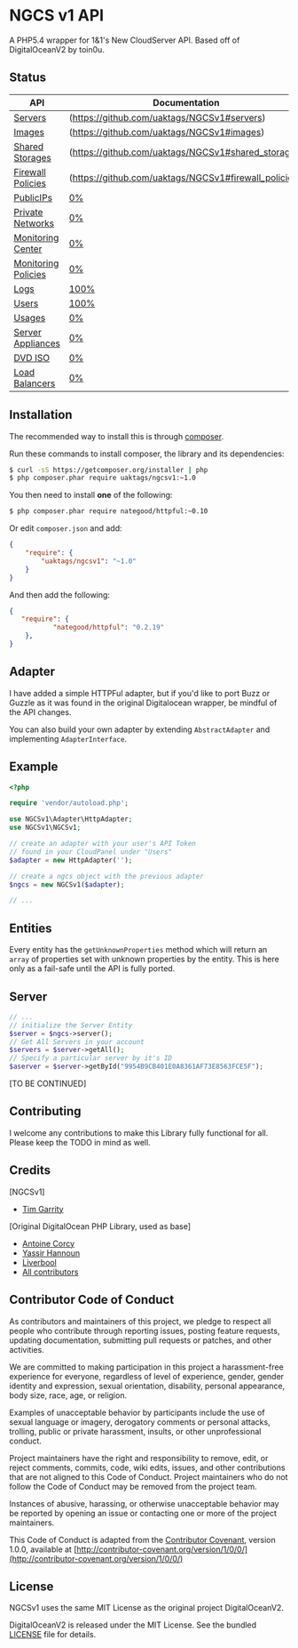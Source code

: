 NGCS v1 API
===========

A PHP5.4 wrapper for 1&1's New CloudServer API. Based off of DigitalOceanV2 by toin0u.

Status
------

API | Documentation | Status |
--- | ------------- | ------ |
[Servers](https://cloudpanel-api.1and1.com/documentation/v1/#_servers) | (https://github.com/uaktags/NGCSv1#servers) | [100%] |
[Images](https://cloudpanel-api.1and1.com/documentation/v1/#_images) | (https://github.com/uaktags/NGCSv1#images) | [100%]
[Shared Storages](https://cloudpanel-api.1and1.com/documentation/v1/#_shared_storages) | (https://github.com/uaktags/NGCSv1#shared_storages) | [100%] |
[Firewall Policies](https://cloudpanel-api.1and1.com/documentation/v1/#_firewall_policies) | (https://github.com/uaktags/NGCSv1#firewall_policies) | [100%] |
[PublicIPs](https://cloudpanel-api.1and1.com/documentation/v1/#_public_ips) | [0%](https://github.com/uaktags/NGCSv1#public_ips) | 
[Private Networks](https://cloudpanel-api.1and1.com/documentation/v1/#_private_networks) | [0%](https://github.com/uaktags/NGCSv1#private_networks) | 
[Monitoring Center](https://cloudpanel-api.1and1.com/documentation/v1/#_monitoring_center) | [0%](https://github.com/uaktags/NGCSv1#monitoring_center) | 
[Monitoring Policies](https://cloudpanel-api.1and1.com/documentation/v1/#_monitoring_policies) | [0%](https://github.com/uaktags/NGCSv1#monitoring_policies) | 
[Logs](https://cloudpanel-api.1and1.com/documentation/v1/#_logs) | [100%](https://github.com/uaktags/NGCSv1#logs) | 
[Users](https://cloudpanel-api.1and1.com/documentation/v1/#_users) | [100%](https://github.com/uaktags/NGCSv1#users) | 
[Usages](https://cloudpanel-api.1and1.com/documentation/v1/#_usages) | [0%](https://github.com/uaktags/NGCSv1#usages) | 
[Server Appliances](https://cloudpanel-api.1and1.com/documentation/v1/#_server_appliances) | [0%](https://github.com/uaktags/NGCSv1#server_appliances) | 
[DVD ISO](https://cloudpanel-api.1and1.com/documentation/v1/#_dvd_iso) | [0%](https://github.com/uaktags/NGCSv1#dvd_iso) | 
[Load Balancers](https://cloudpanel-api.1and1.com/documentation/v1/#_load_balancers) | [0%](https://github.com/uaktags/NGCSv1#load_balancer) | 


Installation
------------

The recommended way to install this is through [composer](http://getcomposer.org).

Run these commands to install composer, the library and its dependencies:

```bash
$ curl -sS https://getcomposer.org/installer | php
$ php composer.phar require uaktags/ngcsv1:~1.0
```

You then need to install **one** of the following:
```bash
$ php composer.phar require nategood/httpful:~0.10

```

Or edit `composer.json` and add:

```json
{
    "require": {
        "uaktags/ngcsv1": "~1.0"
    }
}
```

And then add the following:

```json
{
   "require": {
           "nategood/httpful": "0.2.19"
    },
}
```

Adapter
-------

I have added a simple HTTPFul adapter, but if you'd like to port Buzz or Guzzle as it was found in the original Digitalocean wrapper, be mindful of the API changes.

You can also build your own adapter by extending `AbstractAdapter` and implementing `AdapterInterface`.

Example
-------

```php
<?php

require 'vendor/autoload.php';

use NGCSv1\Adapter\HttpAdapter;
use NGCSv1\NGCSv1;

// create an adapter with your user's API Token
// found in your CloudPanel under "Users"
$adapter = new HttpAdapter('');

// create a ngcs object with the previous adapter
$ngcs = new NGCSv1($adapter);

// ...
```

Entities
--------

Every entity has the `getUnknownProperties` method which will return an `array` of properties set with unknown
properties by the entity. This is here only as a fail-safe until the API is fully ported.

Server
-------

```php
// ...
// initialize the Server Entity
$server = $ngcs->server();
// Get All Servers in your account
$servers = $server->getAll();
// Specify a particular server by it's ID
$aserver = $server->getById("9954B9CB401E0A8361AF73E8563FCE5F");
````

[TO BE CONTINUED]

Contributing
------------

I welcome any contributions to make this Library fully functional for all. Please keep the TODO in mind as well.

Credits
-------
[NGCSv1]
* [Tim Garrity](http://timgarrity.me)

[Original DigitalOcean PHP Library, used as base]
* [Antoine Corcy](https://twitter.com/toin0u)
* [Yassir Hannoun](https://twitter.com/yassirh)
* [Liverbool](https://github.com/liverbool)
* [All contributors](https://github.com/toin0u/DigitalOceanV2/contributors)


Contributor Code of Conduct
---------------------------

As contributors and maintainers of this project, we pledge to respect all people
who contribute through reporting issues, posting feature requests, updating
documentation, submitting pull requests or patches, and other activities.

We are committed to making participation in this project a harassment-free
experience for everyone, regardless of level of experience, gender, gender
identity and expression, sexual orientation, disability, personal appearance,
body size, race, age, or religion.

Examples of unacceptable behavior by participants include the use of sexual
language or imagery, derogatory comments or personal attacks, trolling, public
or private harassment, insults, or other unprofessional conduct.

Project maintainers have the right and responsibility to remove, edit, or reject
comments, commits, code, wiki edits, issues, and other contributions that are
not aligned to this Code of Conduct. Project maintainers who do not follow the
Code of Conduct may be removed from the project team.

Instances of abusive, harassing, or otherwise unacceptable behavior may be
reported by opening an issue or contacting one or more of the project
maintainers.

This Code of Conduct is adapted from the [Contributor
Covenant](http:contributor-covenant.org), version 1.0.0, available at
[http://contributor-covenant.org/version/1/0/0/](http://contributor-covenant.org/version/1/0/0/)

License
-------

NGCSv1 uses the same MIT License as the original project DigitalOceanV2.

DigitalOceanV2 is released under the MIT License. See the bundled
[LICENSE](https://github.com/toin0u/DigitalOceanV2/blob/master/LICENSE) file for details.